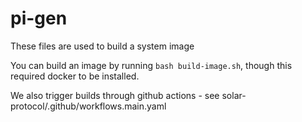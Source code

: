# pi-gen

These files are used to build a system image

You can build an image by running `bash build-image.sh`, though this required docker to be installed.

We also trigger builds through github actions - see solar-protocol/.github/workflows.main.yaml
